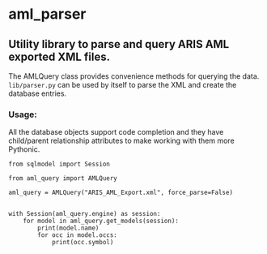 # aml_parser
## Utility library to parse and query ARIS AML exported XML files.

The AMLQuery class provides convenience methods for querying the data. `lib/parser.py` can be used by itself to parse the XML and create the database entries.

### Usage:
All the database objects support code completion and they have child/parent relationship attributes to make working with them more Pythonic.

```
from sqlmodel import Session

from aml_query import AMLQuery

aml_query = AMLQuery("ARIS_AML_Export.xml", force_parse=False)


with Session(aml_query.engine) as session:
    for model in aml_query.get_models(session):
        print(model.name)
        for occ in model.occs:
            print(occ.symbol)
```

